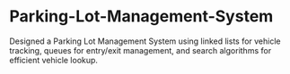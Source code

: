 # Parking-Lot-Management-System
Designed a Parking Lot Management System using linked lists for vehicle tracking, queues for entry/exit management, and search algorithms for efficient vehicle lookup.
